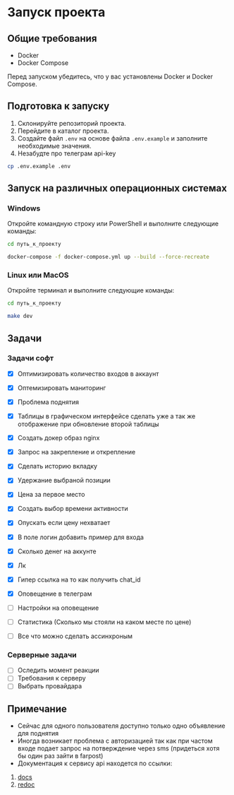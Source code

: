 # Запуск проекта

## Общие требования

- Docker
- Docker Compose

Перед запуском убедитесь, что у вас установлены Docker и Docker Compose.

## Подготовка к запуску

1. Склонируйте репозиторий проекта.
2. Перейдите в каталог проекта.
3. Создайте файл `.env` на основе файла `.env.example` и заполните необходимые значения.
4. Незабудте про телеграм api-key

```bash
cp .env.example .env
```

## Запуск на различных операционных системах

### Windows

Откройте командную строку или PowerShell и выполните следующие команды:

```bash
cd путь_к_проекту
```

```bash
docker-compose -f docker-compose.yml up --build --force-recreate
```

### Linux или MacOS

Откройте терминал и выполните следующие команды:

```bash
cd путь_к_проекту
```

```bash
make dev
```

## Задачи

### Задачи софт

- [x] Оптимизировать количество входов в аккаунт
- [x] Оптемизировать маниторинг
- [x] Проблема поднятия
- [x] Таблицы в графическом интерфейсе сделать уже а так же отображение при обновление второй таблицы
- [x] Создать докер образ nginx
- [X] Запрос на закрепление и открепление
- [X] Сделать историю вкладку
- [X] Удержание выбраной позиции
- [X] Цена за первое место

- [X] Создать выбор времени активности
- [X] Опускать если цену нехватает
- [X] В поле логин добавить пример для входа
- [X] Сколько денег на аккунте
- [X] Лк
- [X] Гипер ссылка на то как получить chat_id
- [X] Оповещение в телеграм
- [ ] Настройки на оповещение
- [ ] Статистика (Сколько мы стояли на каком месте по цене)
- [ ] Все что можно сделать ассинхроным

### Серверные задачи

- [ ] Оследить момент реакции
- [ ] Требования к серверу
- [ ] Выбрать провайдара

## Примечание

- Сейчас для одного пользователя доступно только одно объявление для поднятия
- Иногда возникает проблема с авторизацией так как при частом входе подает запрос на потверждение через sms (придеться хотя бы один раз зайти в farpost)
- Документация к сервису api находется по ссылки:

1. [docs](http://127.0.0.1:5000/api/v1/docs)
2. [redoc](http://127.0.0.1:5000/api/v1/redoc)
